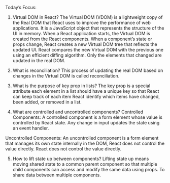 Today’s Focus:
1.	Virtual DOM in React?
The Virtual DOM (VDOM) is a lightweight copy of the Real DOM that React uses to improve the performance of web applications. It is a JavaScript object that represents the structure of the UI in memory. When a React application starts, the Virtual DOM is created from the React components. When a component’s state or props change, React creates a new Virtual DOM tree that reflects the updated UI. React compares the new Virtual DOM with the previous one using an efficient diffing algorithm. Only the elements that changed are updated in the real DOM.

2.	What is reconciliation?
This process of updating the real DOM based on changes in the Virtual DOM is called reconciliation.

3.	What is the purpose of key prop in lists?
The key prop is a special attribute each element in a list should have a unique key so that React can keep track of each item React identify which items have changed, been added, or removed in a list.

4.	What are controlled and uncontrolled components?
Controlled Components: A controlled component is a form element whose value is controlled by React state. Any change in input updates the state using an event handler.

Uncontrolled Components: An uncontrolled component is a form element that manages its own state internally in the DOM, React does not control the value directly. React does not control the value directly.

5.	How to lift state up between components?
Lifting state up means moving shared state to a common parent component so that multiple child components can access and modify the same data using props. To share data between multiple components.
